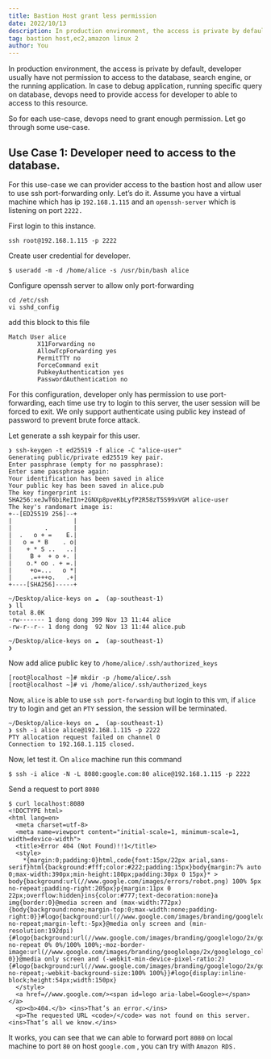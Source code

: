 ```yaml
---
title: Bastion Host grant less permission
date: 2022/10/13
description: In production environment, the access is private by default, developer usually have not permission to access to the database, search engine, or the running application. In case to debug application, running specific query on database, devops need to provide access for developer to able to access to this resource.
tag: bastion host,ec2,amazon linux 2
author: You
---
```


In production environment, the access is private by default, developer usually have not permission to access to the database, search engine, or the running application. In case to debug application, running specific query on database, devops need to provide access for developer to able to access to this resource.

So for each use-case, devops need to grant enough permission. Let go through some use-case.

## Use Case 1: Developer need to access to the database.

For this use-case we can provider access to the bastion host and allow user to use ssh port-forwarding only. Let’s do it. Assume you have a virtual machine which has ip `192.168.1.115` and an `openssh-server` which is listening on port `2222.`

First login to this instance.

```
ssh root@192.168.1.115 -p 2222
```

Create user credential for developer.

```
$ useradd -m -d /home/alice -s /usr/bin/bash alice
```

Configure openssh server to allow only port-forwarding

```
cd /etc/ssh
vi sshd_config
```

add this block to this file

```
Match User alice
        X11Forwarding no
        AllowTcpForwarding yes
        PermitTTY no
        ForceCommand exit
        PubkeyAuthentication yes
        PasswordAuthentication no
```

For this configuration, developer only has permission to use port-forwarding, each time use try to login to this server, the user session will be forced to exit. We only support authenticate using public key instead of password to prevent brute force attack.

Let generate a ssh keypair for this user.

```
❯ ssh-keygen -t ed25519 -f alice -C "alice-user"
Generating public/private ed25519 key pair.
Enter passphrase (empty for no passphrase):
Enter same passphrase again:
Your identification has been saved in alice
Your public key has been saved in alice.pub
The key fingerprint is:
SHA256:xeJwT6biReIIn+2GNXp8pveKbLyfP2R58zT5S99xVGM alice-user
The key's randomart image is:
+--[ED25519 256]--+
|                 |
|         .       |
|  .   o + =    E.|
|   o = * B    . o|
|    + * S ..   ..|
|     B +  + o +. |
|    o.* oo . + =.|
|     +o=...   o *|
|     .=+++o.   .+|
+----[SHA256]-----+

~/Desktop/alice-keys on ☁️  (ap-southeast-1)
❯ ll
total 8.0K
-rw------- 1 dong dong 399 Nov 13 11:44 alice
-rw-r--r-- 1 dong dong  92 Nov 13 11:44 alice.pub

~/Desktop/alice-keys on ☁️  (ap-southeast-1)
❯
```

Now add alice public key to `/home/alice/.ssh/authorized_keys`

```
[root@localhost ~]# mkdir -p /home/alice/.ssh
[root@localhost ~]# vi /home/alice/.ssh/authorized_keys
```

Now, `alice` is able to use `ssh port-forwarding` but login to this vm, if `alice` try to login and get an `PTY` session, the session will be terminated.

```
~/Desktop/alice-keys on ☁️  (ap-southeast-1)
❯ ssh -i alice alice@192.168.1.115 -p 2222
PTY allocation request failed on channel 0
Connection to 192.168.1.115 closed.
```

Now, let test it. On `alice` machine run this command

```
$ ssh -i alice -N -L 8080:google.com:80 alice@192.168.1.115 -p 2222
```

Send a request to port `8080`

```
$ curl localhost:8080
<!DOCTYPE html>
<html lang=en>
  <meta charset=utf-8>
  <meta name=viewport content="initial-scale=1, minimum-scale=1, width=device-width">
  <title>Error 404 (Not Found)!!1</title>
  <style>
    *{margin:0;padding:0}html,code{font:15px/22px arial,sans-serif}html{background:#fff;color:#222;padding:15px}body{margin:7% auto 0;max-width:390px;min-height:180px;padding:30px 0 15px}* > body{background:url(//www.google.com/images/errors/robot.png) 100% 5px no-repeat;padding-right:205px}p{margin:11px 0 22px;overflow:hidden}ins{color:#777;text-decoration:none}a img{border:0}@media screen and (max-width:772px){body{background:none;margin-top:0;max-width:none;padding-right:0}}#logo{background:url(//www.google.com/images/branding/googlelogo/1x/googlelogo_color_150x54dp.png) no-repeat;margin-left:-5px}@media only screen and (min-resolution:192dpi){#logo{background:url(//www.google.com/images/branding/googlelogo/2x/googlelogo_color_150x54dp.png) no-repeat 0% 0%/100% 100%;-moz-border-image:url(//www.google.com/images/branding/googlelogo/2x/googlelogo_color_150x54dp.png) 0}}@media only screen and (-webkit-min-device-pixel-ratio:2){#logo{background:url(//www.google.com/images/branding/googlelogo/2x/googlelogo_color_150x54dp.png) no-repeat;-webkit-background-size:100% 100%}}#logo{display:inline-block;height:54px;width:150px}
  </style>
  <a href=//www.google.com/><span id=logo aria-label=Google></span></a>
  <p><b>404.</b> <ins>That’s an error.</ins>
  <p>The requested URL <code>/</code> was not found on this server.  <ins>That’s all we know.</ins>
```

It works, you can see that we can able to forward port `8080` on local machine to port `80` on host `google.com` , you can try with `Amazon RDS.`
